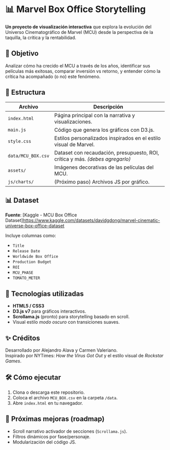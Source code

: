 # 📊 Marvel Box Office Storytelling

**Un proyecto de visualización interactiva** que explora la evolución del Universo Cinematográfico de Marvel (MCU) desde la perspectiva de la taquilla, la crítica y la rentabilidad.

## 🚀 Objetivo

Analizar cómo ha crecido el MCU a través de los años, identificar sus películas más exitosas, comparar inversión vs retorno, y entender cómo la crítica ha acompañado (o no) este fenómeno.

## 📁 Estructura

| Archivo | Descripción |
|--------|-------------|
| `index.html` | Página principal con la narrativa y visualizaciones. |
| `main.js` | Código que genera los gráficos con D3.js. |
| `style.css` | Estilos personalizados inspirados en el estilo visual de Marvel. |
| `data/MCU_BOX.csv` | Dataset con recaudación, presupuesto, ROI, crítica y más. *(debes agregarlo)* |
| `assets/` | Imágenes decorativas de las películas del MCU. |
| `js/charts/` | (Próximo paso) Archivos JS por gráfico. |

## 📊 Dataset

**Fuente**: [Kaggle - MCU Box Office Dataset]https://www.kaggle.com/datasets/davidgdong/marvel-cinematic-universe-box-office-dataset

Incluye columnas como:
- `Title`
- `Release Date`
- `Worldwide Box Office`
- `Production Budget`
- `ROI`
- `MCU_PHASE`
- `TOMATO_METER`

## 🧠 Tecnologías utilizadas

- **HTML5 / CSS3**
- **D3.js v7** para gráficos interactivos.
- **Scrollama.js** (pronto) para storytelling basado en scroll.
- Visual estilo *modo oscuro* con transiciones suaves.

## ✨ Créditos

Desarrollado por Alejandro Alava y Carmen Valeriano.  
Inspirado por NYTimes: *How the Virus Got Out* y el estilo visual de *Rockstar Games*.

## 🛠 Cómo ejecutar

1. Clona o descarga este repositorio.
2. Coloca el archivo `MCU_BOX.csv` en la carpeta `/data`.
3. Abre `index.html` en tu navegador.

## 📌 Próximas mejoras (roadmap)

- Scroll narrativo activador de secciones (`Scrollama.js`).
- Filtros dinámicos por fase/personaje.
- Modularización del código JS.
